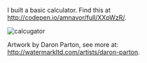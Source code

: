 I built a basic calculator. Find this at http://codepen.io/amnavor/full/XXpWzR/.

![calcugator](https://cloud.githubusercontent.com/assets/12720744/17600521/bbcf4566-5fb8-11e6-848b-80b420277f99.gif)

Artwork by Daron Parton, see more at: http://watermarkltd.com/artists/daron-parton.

